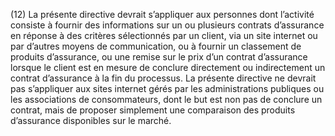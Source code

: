 (12) La présente directive devrait s’appliquer aux personnes dont l’activité consiste à fournir des informations sur un ou plusieurs contrats d’assurance en réponse à des critères sélectionnés par un client, via un site internet ou par d’autres moyens de communication, ou à fournir un classement de produits d’assurance, ou une remise sur le prix d’un contrat d’assurance lorsque le client est en mesure de conclure directement ou indirectement un contrat d’assurance à la fin du processus. La présente directive ne devrait pas s’appliquer aux sites internet gérés par les administrations publiques ou les associations de consommateurs, dont le but est non pas de conclure un contrat, mais de proposer simplement une comparaison des produits d’assurance disponibles sur le marché.